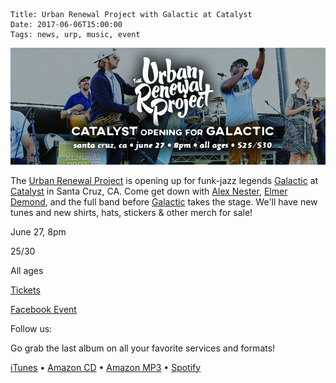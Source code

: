     Title: Urban Renewal Project with Galactic at Catalyst
    Date: 2017-06-06T15:00:00
    Tags: news, urp, music, event

<img src="/img/blog/2017/06/06/urban-renewal-project-with-galactic-at-catalyst/urban-renewal-project-with-galactic-at-catalyst-banner.jpg"
     alt="Urban Renewal Project with Galactic at Catalyst Banner" 
     class="img-urp-banner">

<!-- more -->

The [Urban Renewal Project] is opening up for funk-jazz legends [Galactic] at
[Catalyst] in Santa Cruz, CA. Come get down with [Alex Nester], [Elmer Demond],
and the full band before [Galactic] takes the stage. We'll have new tunes and
new shirts, hats, stickers & other merch for sale!

June 27, 8pm

$25/$30

All ages 

[Tickets]

[Facebook Event]

Follow us:

<a class="btn btn-social-icon btn-facebook"
   href="http://www.facebook.com/urpmusic">
   <span class="fa fa-facebook"></span>
</a>
<a class="btn btn-social-icon btn-twitter"
   href="http://www.twitter.com/urpmusic">
   <span class="fa fa-twitter"></span>
</a>
<a class="btn btn-social-icon btn-google"
   href="http://www.youtube.com/urpmusic">
   <span class="fa fa-youtube-square"></span>
</a>
<a class="btn btn-social-icon btn-snapchat"
   href="http://www.snapchat.com/add/urpmusic">
   <span class="fa fa-snapchat-ghost"></span>
</a>
<a class="btn btn-social-icon btn-instagram"
   href="http://www.instagram.com/urpmusic">
   <span class="fa fa-instagram"></span>
</a>

Go grab the last album on all your favorite services and formats!

[iTunes] • [Amazon CD] • [Amazon MP3] • [Spotify]

[Tickets]: http://www.catalystclub.com/event/1476118-galactic-santa-cruz
[Catalyst]: http://www.catalystclub.com
[Galactic]: http://galacticfunk.com
[Facebook Event]: https://www.facebook.com/events/1365089670249733
[Urban Renewal Project]: http://urpmusic.com
[Elmer Demond]: http://elmerdemond.com
[Alex Nester]: https://www.alexnester.com
[iTunes]: https://itunes.apple.com/us/album/local-legend/id910942147
[Amazon CD]: http://www.amazon.com/Local-Legend-Urban-Renewal-Project/dp/B00N9T391G
[Amazon MP3]: http://www.amazon.com/Local-Legend-Urban-Renewal-Project/dp/B00MWSOD6A
[Spotify]: https://play.spotify.com/album/6RtF0ZRBGIaqVC9imEo1BR
